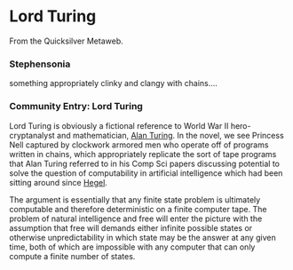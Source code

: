 
# Lord Turing

From the Quicksilver Metaweb.

### Stephensonia


something appropriately clinky and clangy with chains....

### Community Entry: Lord Turing


Lord Turing is obviously a fictional reference to World War II hero-cryptanalyst and mathematician, [Alan Turing](/alan-turing). In the novel, we see Princess Nell captured by clockwork armored men who operate off of programs written in chains, which appropriately replicate the sort of tape programs that Alan Turing referred to in his Comp Sci papers discussing potential to solve the question of computability in artificial intelligence which had been sitting around since [Hegel](/hegel).

The argument is essentially that any finite state problem is ultimately computable and therefore deterministic on a finite computer tape. The problem of natural intelligence and free will enter the picture with the assumption that free will demands either infinite possible states or otherwise unpredictability in which state may be the answer at any given time, both of which are impossible with any computer that can only compute a finite number of states.
